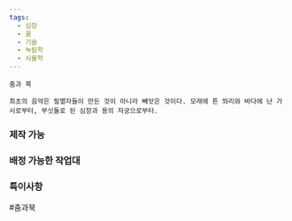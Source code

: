 ```yaml
---
tags:
  - 심장
  - 꿀
  - 기술
  - 녹림학
  - 시율학
---
```



```
춤과 북

최초의 음악은 필멸자들이 만든 것이 아니라 빼앗은 것이다. 모래에 튼 똬리와 바다에 난 가시로부터, 부싯돌로 된 심장과 용의 자궁으로부터.
```


### 제작 가능



### 배정 가능한 작업대



### 특이사항


#춤과북 
